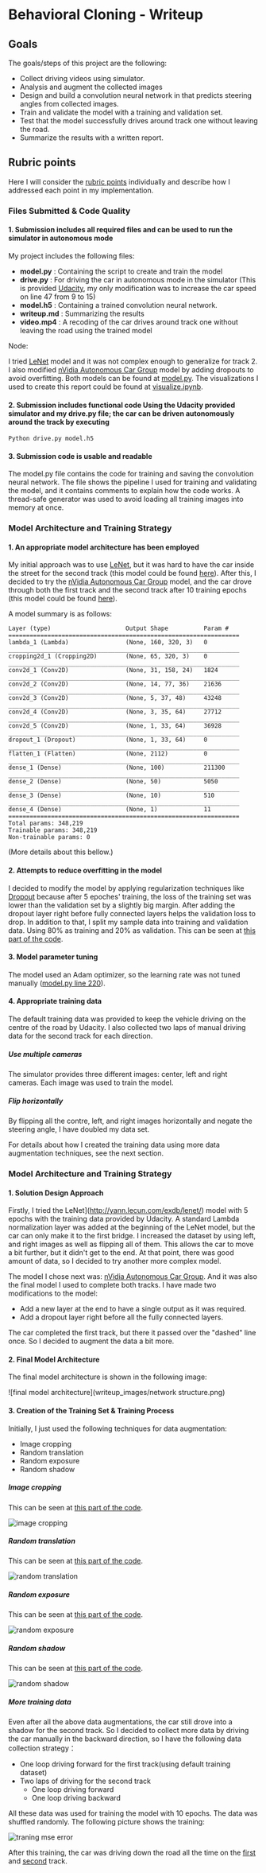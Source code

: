 # Behavioral Cloning - Writeup

## Goals

The goals/steps of this project are the following:

- Collect driving videos using simulator.
- Analysis and augment the collected images
- Design and build a convolution neural network in that predicts steering angles from collected images.
- Train and validate the model with a training and validation set.
- Test that the model successfully drives around track one without leaving the road.
- Summarize the results with a written report.

## Rubric points

Here I will consider the [rubric points](https://review.udacity.com/#!/rubrics/1968/view) individually and describe how I addressed each point in my implementation.

### Files Submitted & Code Quality

#### 1. Submission includes all required files and can be used to run the simulator in autonomous mode
My project includes the following files:

- **model.py** : Containing the script to create and train the model
- **drive.py** : For driving the car in autonomous mode in the simulator (This is provided [Udacity](https://github.com/udacity/CarND-Behavioral-Cloning-P3/blob/master/drive.py), my only modification was to increase the car speed on line 47 from 9 to 15)
- **model.h5** : Containing a trained convolution neural network.
- **writeup.md** : Summarizing the results
- **video.mp4** : A recoding of the car drives around track one without leaving the road using the trained model

Node:

I tried [LeNet](http://yann.lecun.com/exdb/lenet/) model and it was not complex enough to generalize for track 2. I also modified [nVidia Autonomous Car Group](https://devblogs.nvidia.com/parallelforall/deep-learning-self-driving-cars/) model by adding dropouts to avoid overfitting. Both models can be found at [model.py](model.py).
The visualizations I used to create this report could be found at [visualize.ipynb](visualize.ipynb).

#### 2. Submission includes functional code Using the Udacity provided simulator and my drive.py file; the car can be driven autonomously around the track by executing

```
Python drive.py model.h5
```

#### 3. Submission code is usable and readable

The model.py file contains the code for training and saving the convolution neural network. The file shows the pipeline I used for training and validating the model, and it contains comments to explain how the code works. A thread-safe generator was used to avoid loading all training images into memory at once.

### Model Architecture and Training Strategy

#### 1. An appropriate model architecture has been employed

My initial approach was to use [LeNet](http://yann.lecun.com/exdb/lenet/), but it was hard to have the car inside the street for the second track (this model could be found [here](model.py#L122-L134)). After this, I decided to try the [nVidia Autonomous Car Group](https://devblogs.nvidia.com/parallelforall/deep-learning-self-driving-cars/) model, and the car drove through both the first track and the second track after 10 training epochs (this model could be found [here](model.py#L136-L152)).

A model summary is as follows:

```
Layer (type)                     Output Shape          Param #
=================================================================
lambda_1 (Lambda)                (None, 160, 320, 3)   0
_________________________________________________________________
cropping2d_1 (Cropping2D)        (None, 65, 320, 3)    0
_________________________________________________________________
conv2d_1 (Conv2D)                (None, 31, 158, 24)   1824
_________________________________________________________________
conv2d_2 (Conv2D)                (None, 14, 77, 36)    21636
_________________________________________________________________
conv2d_3 (Conv2D)                (None, 5, 37, 48)     43248
_________________________________________________________________
conv2d_4 (Conv2D)                (None, 3, 35, 64)     27712
_________________________________________________________________
conv2d_5 (Conv2D)                (None, 1, 33, 64)     36928
_________________________________________________________________
dropout_1 (Dropout)              (None, 1, 33, 64)     0
_________________________________________________________________
flatten_1 (Flatten)              (None, 2112)          0
_________________________________________________________________
dense_1 (Dense)                  (None, 100)           211300
_________________________________________________________________
dense_2 (Dense)                  (None, 50)            5050
_________________________________________________________________
dense_3 (Dense)                  (None, 10)            510
_________________________________________________________________
dense_4 (Dense)                  (None, 1)             11
=================================================================
Total params: 348,219
Trainable params: 348,219
Non-trainable params: 0
```

(More details about this bellow.)

#### 2. Attempts to reduce overfitting in the model

I decided to modify the model by applying regularization techniques like [Dropout](https://en.wikipedia.org/wiki/Dropout_(neural_networks)) because after 5 epoches' training, the loss of the training set was lower than the validation set by a slightly big margin. After adding the dropout layer right before fully connected layers helps the validation loss to drop.
In addition to that, I split my sample data into training and validation data. Using 80% as training and 20% as validation. This can be seen at [this part of the code](model.py#L210-L212).

#### 3. Model parameter tuning

The model used an Adam optimizer, so the learning rate was not tuned manually ([model.py line 220](model.py#L220)).

#### 4. Appropriate training data

The default training data was provided to keep the vehicle driving on the centre of the road by Udacity. I also collected two laps of manual driving data for the second track for each direction.

##### Use multiple cameras

The simulator provides three different images: center, left and right cameras. Each image was used to train the model.

##### Flip horizontally

By flipping all the contre, left, and right images horizontally and negate the steering angle, I have doubled my data set.

For details about how I created the training data using more data augmentation techniques, see the next section.

### Model Architecture and Training Strategy

#### 1. Solution Design Approach

Firstly, I tried the LeNet](http://yann.lecun.com/exdb/lenet/) model with 5 epochs with the training data provided by Udacity. A standard Lambda normalization layer was added at the beginning of the LeNet model, but the car can only make it to the first bridge. I increased the dataset by using left, and right images as well as flipping all of them. This allows the car to move a bit further, but it didn't get to the end. At that point, there was good amount of data, so I decided to try another more complex model.

The model I chose next was: [nVidia Autonomous Car Group](https://devblogs.nvidia.com/parallelforall/deep-learning-self-driving-cars/). And it was also the final model I used to complete both tracks. I have made two modifications to the model:

- Add a new layer at the end to have a single output as it was required.
- Add a dropout layer right before all the fully connected layers.

The car completed the first track, but there it passed over the "dashed" line once. So I decided to augment the data a bit more.

#### 2. Final Model Architecture

The final model architecture is shown in the following image:

![final model architecture](writeup_images/network structure.png)

#### 3. Creation of the Training Set & Training Process

Initially, I just used the following techniques for data augmentation:

- Image cropping
- Random translation
- Random exposure
- Random shadow

##### Image cropping

This can be seen at [this part of the code](model.py#L139).

![image cropping](writeup_images/image_cropping.png)

##### Random translation

This can be seen at [this part of the code](model.py#L53-L60).

![random translation](writeup_images/random_translation.png)

##### Random exposure

This can be seen at [this part of the code](model.py#L63-L68).

![random exposure](writeup_images/random_exposure.png)

##### Random shadow

This can be seen at [this part of the code](model.py#L70-L89).

![random shadow](writeup_images/random_shadow.png)

##### More training data

Even after all the above data augmentations, the car still drove into a shadow for the second track. So I decided to collect more data by driving the car manually in the backward direction, so I have the following data collection strategy：

- One loop driving forward for the first track(using default training dataset)
- Two laps of driving for the second track
    - One loop driving forward
    - One loop driving backward

All these data was used for training the model with 10 epochs. The data was shuffled randomly. The following picture shows the training:

![traning mse error](writeup_images/training_loss.png)

After this training, the car was driving down the road all the time on the [first](video.mp4) and [second](video_second_track.mp4) track.
